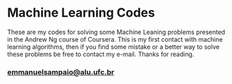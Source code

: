 # Machine Learning Codes
These are my codes for solving some Machine Leaning problems presented in the Andrew Ng course of Coursera. This is my first contact with machine learning algorithms, then if you find some mistake or a better way to solve these problems be free to contact my e-mail. Thanks for reading.<br>
### emmanuelsampaio@alu.ufc.br
